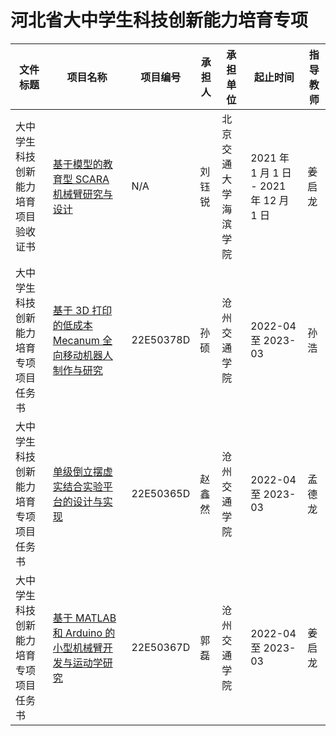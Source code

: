 # 河北省大中学生科技创新能力培育专项


| 文件标题                             | 项目名称                                             | 项目编号    | 承担人   | 承担单位         | 起止时间                                | 指导教师   |
|--------------------------------------|------------------------------------------------------|-------------|----------|------------------|-----------------------------------------|------------|
| 大中学生科技创新能力培育项目验收证书  | [基于模型的教育型 SCARA 机械臂研究与设计](https://pan.baidu.com/s/1EWsiSKDozu4jaKV3Uu6hQQ?pwd=mrpe)              | N/A         | 刘钰锐   | 北京交通大学海滨学院 | 2021 年 1 月 1 日 - 2021 年 12 月 1 日 | 姜启龙     |
| 大中学生科技创新能力培育专项项目任务书 | [基于 3D 打印的低成本 Mecanum 全向移动机器人制作与研究](https://pan.baidu.com/s/1naDbCD8vEvQ8QiRW7xkSWw?pwd=n41m) | 22E50378D   | 孙硕     | 沧州交通学院     | 2022-04 至 2023-03                      | 孙浩       |
| 大中学生科技创新能力培育专项项目任务书 | [单级倒立摆虚实结合实验平台的设计与实现](https://pan.baidu.com/s/1mZ4GPZSVgnBEPNdppQAI_Q?pwd=55cz)              | 22E50365D   | 赵鑫然   | 沧州交通学院     | 2022-04 至 2023-03                      | 孟德龙     |
| 大中学生科技创新能力培育专项项目任务书 | [基于 MATLAB 和 Arduino 的小型机械臂开发与运动学研究](https://pan.baidu.com/s/15Vo0cz7-P4bGpKCy2ReMVw?pwd=6e8a) | 22E50367D   | 郭磊     | 沧州交通学院     | 2022-04 至 2023-03                      | 姜启龙     |
